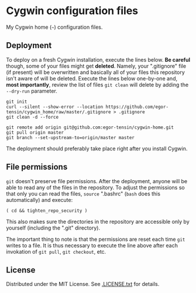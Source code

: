 Cygwin configuration files
==========================

My Cygwin home (`~`) configuration files.

Deployment
----------

To deploy on a fresh Cygwin installation, execute the lines below.
**Be careful** though, some of your files might get **deleted**.
Namely, your ".gitignore" file (if present) will be overwritten and basically
all of your files this repository isn't aware of will be deleted.
Execute the lines below one-by-one and, **most importantly**, review the list
of files `git clean` will delete by adding the `--dry-run` parameter.

    git init
    curl --silent --show-error --location https://github.com/egor-tensin/cygwin_home/raw/master/.gitignore > .gitignore
    git clean -d --force

    git remote add origin git@github.com:egor-tensin/cygwin-home.git
    git pull origin master
    git branch --set-upstream-to=origin/master master

The deployment should preferably take place right after you install Cygwin.

File permissions
----------------

`git` doesn't preserve file permissions.
After the deployment, anyone will be able to read any of the files in the
repository.
To adjust the permissions so that only you can read the files, `source`
".bashrc" (`bash` does this automatically) and execute:

    ( cd && tighten_repo_security )

This also makes sure the directories in the repository are accessible only by
yourself (including the ".git" directory).

The important thing to note is that the permissions are reset each time `git`
writes to a file.
It is thus necessary to execute the line above after each invokation of `git
pull`, `git checkout`, etc.

License
-------

Distributed under the MIT License.
See [.LICENSE.txt] for details.

[.LICENSE.txt]: .LICENSE.txt
